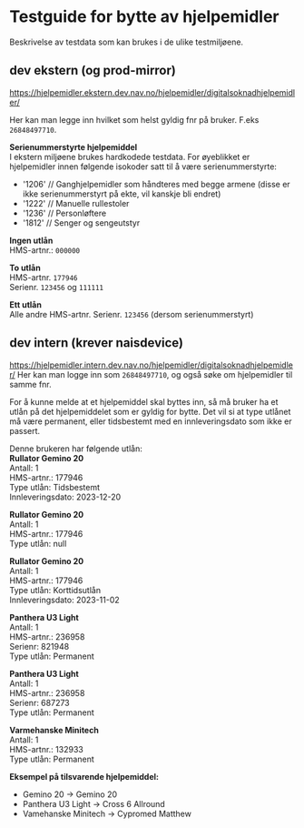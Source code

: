 # Testguide for bytte av hjelpemidler

Beskrivelse av testdata som kan brukes i de ulike testmiljøene.

## dev ekstern (og prod-mirror)
https://hjelpemidler.ekstern.dev.nav.no/hjelpemidler/digitalsoknadhjelpemidler/

Her kan man legge inn hvilket som helst gyldig fnr på bruker. F.eks `26848497710`.

__Serienummerstyrte hjelpemiddel__  
I ekstern miljøene brukes hardkodede testdata. For øyeblikket er hjelpemidler innen følgende isokoder satt til å være serienummerstyrte:
- '1206' // Ganghjelpemidler som håndteres med begge armene (disse er ikke serienummerstyrt på ekte, vil kanskje bli endret)
- '1222' // Manuelle rullestoler
- '1236' // Personløftere
- '1812' // Senger og sengeutstyr

__Ingen utlån__  
HMS-artnr.: `000000`

__To utlån__  
HMS-artnr. `177946`  
Serienr. `123456` og `111111`

__Ett utlån__  
Alle andre HMS-artnr.
Serienr. `123456` (dersom serienummerstyrt)

## dev intern (krever naisdevice)
https://hjelpemidler.intern.dev.nav.no/hjelpemidler/digitalsoknadhjelpemidler/
Her kan man logge inn som `26848497710`, og også søke om hjelpemidler til samme fnr.

For å kunne melde at et hjelpemiddel skal byttes inn, så må bruker ha et utlån på det hjelpemiddelet som er gyldig for bytte. 
Det vil si at type utlånet må være permanent, eller tidsbestemt med en innleveringsdato som ikke er passert.

Denne brukeren har følgende utlån:  
__Rullator Gemino 20__  
Antall: 1  
HMS-artnr.: 177946  
Type utlån: Tidsbestemt  
Innleveringsdato: 2023-12-20  

__Rullator Gemino 20__  
Antall: 1  
HMS-artnr.: 177946  
Type utlån: null  

__Rullator Gemino 20__  
Antall: 1  
HMS-artnr.: 177946  
Type utlån: Korttidsutlån  
Innleveringsdato: 2023-11-02  

__Panthera U3 Light__  
Antall: 1  
HMS-artnr.: 236958  
Serienr: 821948  
Type utlån: Permanent  

__Panthera U3 Light__  
Antall: 1  
HMS-artnr.: 236958  
Serienr: 687273  
Type utlån: Permanent  

__Varmehanske Minitech__  
Antall: 1  
HMS-artnr.: 132933  
Type utlån: Permanent  

__Eksempel på tilsvarende hjelpemiddel:__  
- Gemino 20 -> Gemino 20  
- Panthera U3 Light -> Cross 6 Allround  
- Vamehanske Minitech -> Cypromed Matthew  
